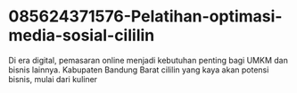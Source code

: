 # 085624371576-Pelatihan-optimasi-media-sosial-cililin
Di era digital, pemasaran online menjadi kebutuhan penting bagi UMKM dan bisnis lainnya. Kabupaten Bandung Barat  cililin yang kaya akan potensi bisnis, mulai dari kuliner
